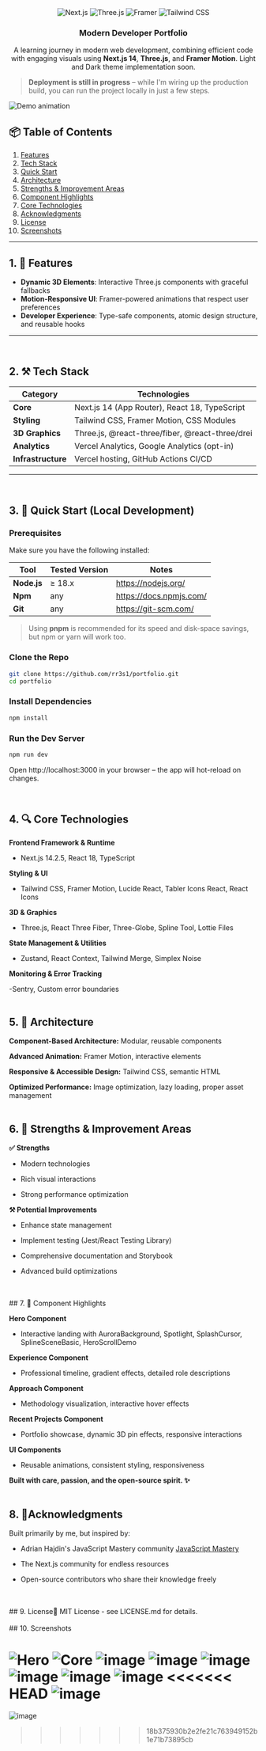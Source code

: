 
<div align="center">


  <img src="https://img.shields.io/badge/Next-black?style=for-the-badge&logo=next.js&logoColor=white" alt="Next.js" />
  <img src="https://img.shields.io/badge/Three.js-black?style=for-the-badge&logo=three.js&logoColor=white" alt="Three.js" />
  <img src="https://img.shields.io/badge/Framer-black?style=for-the-badge&logo=framer&logoColor=white" alt="Framer" />
  <img src="https://img.shields.io/badge/Tailwind_CSS-38B2AC?style=for-the-badge&logo=tailwind-css&logoColor=white" alt="Tailwind CSS" />

  <h3 align="center">Modern Developer Portfolio</h3>
  <p align="center">
    A learning journey in modern web development, combining efficient code with engaging visuals using
    <b>Next.js 14</b>, <b>Three.js</b>, and <b>Framer Motion</b>. Light and Dark theme implementation soon.
  </p>
</div>

> **Deployment is still in progress** – while I'm wiring up the production build, you can run the project locally in just a few steps.  

![Demo animation](public/demo.gif)


## 📦 Table of Contents

1. [Features](#features)  
2. [Tech Stack](#tech-stack)  
3. [Quick Start](#quick-start)   
4. [Architecture](#architecture)   
5. [Strengths & Improvement Areas](#strengths--improvement-areas)   
6. [Component Highlights](#component-highlights)   
7. [Core Technologies](#core-technologies)   
8. [Acknowledgments](#acknowledgments)  
9. [License](#license)
10. [Screenshots](#screenshots)

---
## 1. 🚀 Features <a id="features"></a>

- **Dynamic 3D Elements**: Interactive Three.js components with graceful fallbacks
- **Motion-Responsive UI**: Framer-powered animations that respect user preferences
- **Developer Experience**: Type-safe components, atomic design structure, and reusable hooks

---
<br />

## 2. ⚒️ Tech Stack <a id="tech-stack"></a>

| Category         | Technologies                                                                 |
|------------------|------------------------------------------------------------------------------|
| **Core**         | Next.js 14 (App Router), React 18, TypeScript                                |
| **Styling**      | Tailwind CSS, Framer Motion, CSS Modules                                     |
| **3D Graphics**  | Three.js, @react-three/fiber, @react-three/drei                             |                        |
| **Analytics**    | Vercel Analytics, Google Analytics (opt-in)                                  |
| **Infrastructure**| Vercel hosting, GitHub Actions CI/CD                                        |

---
<br />

## 3. 🤸 Quick Start (Local Development)<a id="quick-start"></a>

###  Prerequisites

Make sure you have the following installed:

| Tool | Tested Version | Notes |
|------|----------------|-------|
| **Node.js** | ≥ 18.x | <https://nodejs.org/> |
| **Npm**  | any | <https://docs.npmjs.com/> |
| **Git** | any | <https://git-scm.com/> |

> Using **pnpm** is recommended for its speed and disk-space savings, but npm or yarn will work too.

###  Clone the Repo

```bash
git clone https://github.com/rr3s1/portfolio.git
cd portfolio
```

### Install Dependencies

```bash
npm install
```

### Run the Dev Server

```bash
npm run dev
```

Open http://localhost:3000 in your browser – the app will hot-reload on changes.

<br />

## 4. 🔍 Core Technologies<a id="core-technologies"></a>

**Frontend Framework & Runtime**

- Next.js 14.2.5, React 18, TypeScript

**Styling & UI**

- Tailwind CSS, Framer Motion, Lucide React, Tabler Icons React, React Icons

**3D & Graphics**

- Three.js, React Three Fiber, Three-Globe, Spline Tool, Lottie Files

**State Management & Utilities**

- Zustand, React Context, Tailwind Merge, Simplex Noise

**Monitoring & Error Tracking**

-Sentry, Custom error boundaries
<br />
<br />  
## 5.  🧱 Architecture<a id="architecture"></a>

**Component-Based Architecture:** Modular, reusable components

**Advanced Animation:** Framer Motion, interactive elements

**Responsive & Accessible Design:** Tailwind CSS, semantic HTML

**Optimized Performance:** Image optimization, lazy loading, proper asset management
<br />
<br />
## 6. 🎯 Strengths & Improvement Areas<a id="strengths--improvement-areas"></a>

**✅ Strengths**

- Modern technologies

- Rich visual interactions

- Strong performance optimization

**⚒️ Potential Improvements**

- Enhance state management

- Implement testing (Jest/React Testing Library)

- Comprehensive documentation and Storybook

- Advanced build optimizations
<br />
<br />
## 7.  🧩 Component Highlights<a id="component-highlights"></a>

**Hero Component**

- Interactive landing with AuroraBackground, Spotlight, SplashCursor, SplineSceneBasic, HeroScrollDemo

**Experience Component**

- Professional timeline, gradient effects, detailed role descriptions

**Approach Component**

- Methodology visualization, interactive hover effects

**Recent Projects Component**

- Portfolio showcase, dynamic 3D pin effects, responsive interactions

**UI Components**

- Reusable animations, consistent styling, responsiveness

**Built with care, passion, and the open-source spirit. ✨**
<br />
<br />
## 8. 🙏Acknowledgments <a id="acknowledgments"></a>

Built primarily by me, but inspired by:

- Adrian Hajdin's JavaScript Mastery community [JavaScript Mastery](https://www.youtube.com/c/JavaScriptMastery)

- The Next.js community for endless resources

- Open-source contributors who share their knowledge freely
<br />
<br />
## 9. License📜  <a id="license"></a>
MIT License - see LICENSE.md for details.
<br />
<br />
## 10. Screenshots <a id="screenshots"></a>

![Hero](https://github.com/user-attachments/assets/79d69412-865f-44a0-90cc-eac9d3038436)
![Core](https://github.com/user-attachments/assets/5bffda05-6031-4199-9de3-c8e0f16610b1)
![image](https://github.com/user-attachments/assets/1df84138-1fb2-4dbc-9800-ea0132ab1051)
![image](https://github.com/user-attachments/assets/47318a47-55d9-4af9-ba3d-2065683939fe)
![image](https://github.com/user-attachments/assets/1a87d481-537d-4b8a-be2a-ccdcc29a14f2)
![image](https://github.com/user-attachments/assets/89e4a933-c54e-4701-bc0a-291fd4788747)
![image](https://github.com/user-attachments/assets/1a37fe7f-e705-4896-a2f1-365797b97197)
![image](https://github.com/user-attachments/assets/9f121bbd-015f-4ed2-bf45-354c4b8a157d)
<<<<<<< HEAD
![image](https://github.com/user-attachments/assets/328a13ce-9b4d-4332-91e0-130e3742d542)
=======
![image](https://github.com/user-attachments/assets/328a13ce-9b4d-4332-91e0-130e3742d542)
>>>>>>> 18b375930b2e2fe21c763949152b1e71b73895cb
